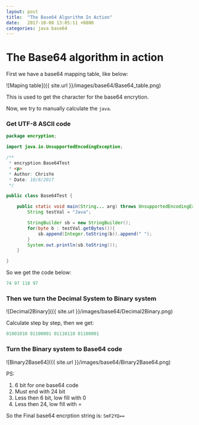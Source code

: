 ```yaml
---
layout: post
title:  "The Base64 Algorithm In Action"
date:   2017-10-08 13:05:11 +0800
categories: java base64
---
```


The Base64 algorithm in action
==============

First we have a base64 mapping table, like below:

![Maping  table]({{ site.url }}/images/base64/Base64_table.png)


This is used to get the character for the base64 encrytion.

Now, we try to manually calculate the `java`.


### Get UTF-8 ASCII code
```java
package encryption;

import java.io.UnsupportedEncodingException;

/**
 * encryption.Base64Test
 * <p>
 * Author: ChrisYe
 * Date: 10/8/2017
 */

public class Base64Test {

    public static void main(String... arg) throws UnsupportedEncodingException {
        String testVal = "Java";

        StringBuilder sb = new StringBuilder();
        for(byte b : testVal.getBytes()){
            sb.append(Integer.toString(b)).append(" ");
        }
        System.out.println(sb.toString());
    }

}
``` 

So we get the code below:

```java
74 97 118 97 
```

### Then we turn the Decimal System to Binary system
![Decimal2Binary]({{ site.url }}/images/base64/Decimal2Binary.png)

Calculate step by step, then we get:

```java
01001010 01100001 01110110 01100001
```
### Turn the Binary system to Base64 code
![Binary2Base64]({{ site.url }}/images/base64/Binary2Base64.png)

PS: 
1. 6 bit for one base64 code  
2. Must end with 24 bit
3. Less then 6 bit, low fill with 0
4. Less then 24, low fill with =

So the Final base64 encrption string is: `SmF2YQ==`

